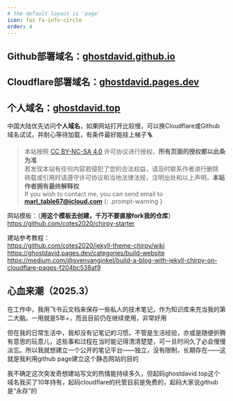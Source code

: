 ```yaml
---
# the default layout is 'page'
icon: fas fa-info-circle
order: 4
---
```


## Github部署域名：[ghostdavid.github.io](https://ghostdavid.github.io)   
## Cloudflare部署域名：[ghostdavid.pages.dev](https://ghostdavid.pages.dev)   
## 个人域名：[ghostdavid.top](https://ghostdavid.top)    

中国大陆优先访问**个人域名**，如果网站打开比较慢，可以换Cloudflare或Github域名试试，并耐心等待加载，有条件最好能挂上梯子🪜

> 本站按照 [CC BY-NC-SA 4.0](https://creativecommons.org/licenses/by-nc-sa/4.0/deed.zh-hans) 许可协议进行授权，**所有页面的授权都以此条为准**  
> 若发现本站有任何内容若侵犯了您的合法权益，请及时联系作者进行删除  
> 转载或引用时请遵守许可协议和当地法律法规，注明出处和以上声明，**本站作者拥有最终解释权**    
> If you wish to contact me, you can send email to **marl_table67@icloud.com**
{: .prompt-warning }

网站模板：（**用这个模板去创建，千万不要直接fork我的仓库**）    
https://github.com/cotes2020/chirpy-starter   

建站参考教程：  
https://github.com/cotes2020/jekyll-theme-chirpy/wiki   
https://ghostdavid.pages.dev/categories/build-website   
https://medium.com/@svenvanginkel/build-a-blog-with-jekyll-chirpy-on-cloudflare-pages-f204bc538af9   


## 心血来潮（2025.3）  

在工作中，我用飞书云文档来保存一些私人的技术笔记，作为知识库来充当我的第二大脑。一用就是5年+，而且目前仍在继续使用，非常好用

但在我的日常生活中，我却没有记笔记的习惯。不管是生活经验，亦或是随便折腾有意思的玩意儿，这些事和过程在当时能记得清清楚楚，可一旦时间久了必会慢慢淡忘。所以我就想建立一个公开的笔记平台——独立，没有限制，长期存在——这就是我利用github page建立这个静态网站的目的   

我不确定这次突发奇想建站写文的热情能持续多久，但起码ghostdavid.top这个域名我买了10年持有，起码cloudflare的托管目前是免费的，起码大家说github是“永存”的   




